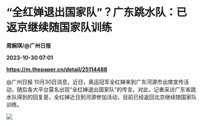 # “全红婵退出国家队”？广东跳水队：已返京继续随国家队训练
**周婉琪/@广州日报**

**2023-10-30 07:01**

**https://m.thepaper.cn/detail/25114488**

@广州日报 10月30日消息，近日，奥运冠军全红婵来到广东河源市出席宣传活动，随后各大平台莫名出现“全红婵退出国家队”的传言。对此，记者采访广东省跳水队得到的回复是，全红婵近日到河源参加活动，目前已经返回北京继续随国家队训练。

![](https://imagecloud.thepaper.cn/thepaper/image/276/212/707.jpg)